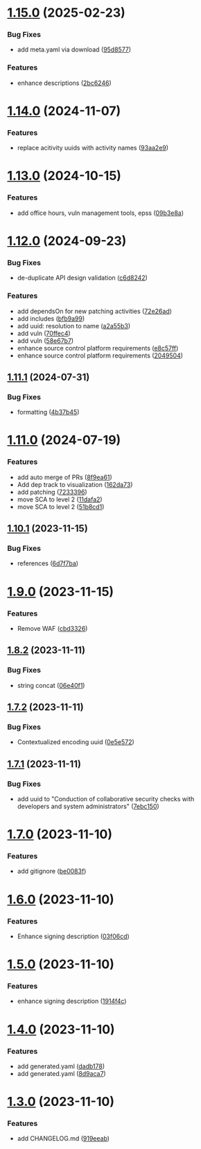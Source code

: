 # [1.15.0](https://github.com/devsecopsmaturitymodel/DevSecOps-MaturityModel-data/compare/v1.14.3...v1.15.0) (2025-02-23)


### Bug Fixes

* add meta.yaml via download ([95d8577](https://github.com/devsecopsmaturitymodel/DevSecOps-MaturityModel-data/commit/95d8577b248fb7d56c1e49b7adbd49280255dd14))


### Features

* enhance descriptions ([2bc6246](https://github.com/devsecopsmaturitymodel/DevSecOps-MaturityModel-data/commit/2bc6246e0adb2db2ceb05ac8d975ac3be2418aeb))

# [1.14.0](https://github.com/devsecopsmaturitymodel/DevSecOps-MaturityModel-data/compare/v1.13.0...v1.14.0) (2024-11-07)


### Features

* replace acitivity uuids with activity names ([93aa2e9](https://github.com/devsecopsmaturitymodel/DevSecOps-MaturityModel-data/commit/93aa2e91f732f03d54c273e9bbd53a6e4a8a977b))

# [1.13.0](https://github.com/devsecopsmaturitymodel/DevSecOps-MaturityModel-data/compare/v1.12.0...v1.13.0) (2024-10-15)


### Features

* add office hours, vuln management tools, epss ([09b3e8a](https://github.com/devsecopsmaturitymodel/DevSecOps-MaturityModel-data/commit/09b3e8a69936aec7b10dbdb293cbe41fc864edfe))

# [1.12.0](https://github.com/devsecopsmaturitymodel/DevSecOps-MaturityModel-data/compare/v1.11.1...v1.12.0) (2024-09-23)


### Bug Fixes

* de-duplicate API design validation ([c6d8242](https://github.com/devsecopsmaturitymodel/DevSecOps-MaturityModel-data/commit/c6d82427ddc272f27afc5d7eee36d91e96face14))


### Features

* add dependsOn for new patching activities ([72e26ad](https://github.com/devsecopsmaturitymodel/DevSecOps-MaturityModel-data/commit/72e26ad825e4a8458e39e5e93814ebf3bcb9aa71))
* add includes ([bfb9a99](https://github.com/devsecopsmaturitymodel/DevSecOps-MaturityModel-data/commit/bfb9a993e85cd6c88f79ca314c3cf34e03c1d7be))
* add uuid: resolution to name ([a2a55b3](https://github.com/devsecopsmaturitymodel/DevSecOps-MaturityModel-data/commit/a2a55b363e2c50ef7af9eaca814ef9137f61835d))
* add vuln ([70ffec4](https://github.com/devsecopsmaturitymodel/DevSecOps-MaturityModel-data/commit/70ffec4ddb3ddb2112190b5ca30f97e80eef2d64))
* add vuln ([58e67b7](https://github.com/devsecopsmaturitymodel/DevSecOps-MaturityModel-data/commit/58e67b76c7f4457aac333900bf2430e487a72f2d))
* enhance source control platform requirements ([e8c57ff](https://github.com/devsecopsmaturitymodel/DevSecOps-MaturityModel-data/commit/e8c57ffb898839c26927d0fc827623935e48c82a))
* enhance source control platform requirements ([2049504](https://github.com/devsecopsmaturitymodel/DevSecOps-MaturityModel-data/commit/2049504bfab5d284ecba144814260cad10864e60))

## [1.11.1](https://github.com/devsecopsmaturitymodel/DevSecOps-MaturityModel-data/compare/v1.11.0...v1.11.1) (2024-07-31)


### Bug Fixes

* formatting ([4b37b45](https://github.com/devsecopsmaturitymodel/DevSecOps-MaturityModel-data/commit/4b37b45c9a5f40c2f739f0e8509b7d07fe736224))

# [1.11.0](https://github.com/devsecopsmaturitymodel/DevSecOps-MaturityModel-data/compare/v1.10.1...v1.11.0) (2024-07-19)


### Features

* add auto merge of PRs ([8f9ea61](https://github.com/devsecopsmaturitymodel/DevSecOps-MaturityModel-data/commit/8f9ea61b80c2dab6aea733e35da0ad665618ff44))
* Add dep track to visualization ([162da73](https://github.com/devsecopsmaturitymodel/DevSecOps-MaturityModel-data/commit/162da7338f4e1ad690637122516fd1873147a9e0))
* add patching ([7233396](https://github.com/devsecopsmaturitymodel/DevSecOps-MaturityModel-data/commit/7233396cfc8e8a72cc75f53bbe9067101178fdd2))
* move SCA to level 2 ([11dafa2](https://github.com/devsecopsmaturitymodel/DevSecOps-MaturityModel-data/commit/11dafa271acff38c9c8ae2cca7c3a72022e9df7a))
* move SCA to level 2 ([51b8cd1](https://github.com/devsecopsmaturitymodel/DevSecOps-MaturityModel-data/commit/51b8cd13daec712acee77ec3710557da95453dda))

## [1.10.1](https://github.com/devsecopsmaturitymodel/DevSecOps-MaturityModel-data/compare/v1.10.0...v1.10.1) (2023-11-15)


### Bug Fixes

* references ([6d7f7ba](https://github.com/devsecopsmaturitymodel/DevSecOps-MaturityModel-data/commit/6d7f7ba57413a0b484e83b07bcd54b07d66c10d0))

# [1.9.0](https://github.com/devsecopsmaturitymodel/DevSecOps-MaturityModel-data/compare/v1.8.2...v1.9.0) (2023-11-15)


### Features

* Remove WAF ([cbd3326](https://github.com/devsecopsmaturitymodel/DevSecOps-MaturityModel-data/commit/cbd3326fa4d1c783e953669f5ddcdfead618f38f))

## [1.8.2](https://github.com/devsecopsmaturitymodel/DevSecOps-MaturityModel-data/compare/v1.8.1...v1.8.2) (2023-11-11)


### Bug Fixes

* string concat ([06e40f1](https://github.com/devsecopsmaturitymodel/DevSecOps-MaturityModel-data/commit/06e40f1a5357c4bcb66c1d5976923a1d9b5afc82))

## [1.7.2](https://github.com/devsecopsmaturitymodel/DevSecOps-MaturityModel-data/compare/v1.7.1...v1.7.2) (2023-11-11)


### Bug Fixes

* Contextualized encoding uuid ([0e5e572](https://github.com/devsecopsmaturitymodel/DevSecOps-MaturityModel-data/commit/0e5e572fc2365d8c4574f3262bf09d6659b4b46d))

## [1.7.1](https://github.com/devsecopsmaturitymodel/DevSecOps-MaturityModel-data/compare/v1.7.0...v1.7.1) (2023-11-11)


### Bug Fixes

* add uuid to "Conduction of collaborative security checks with developers and system administrators" ([7ebc150](https://github.com/devsecopsmaturitymodel/DevSecOps-MaturityModel-data/commit/7ebc150cb3fa9df2ac49e5b20a608ecdc2a2b98c))

# [1.7.0](https://github.com/devsecopsmaturitymodel/DevSecOps-MaturityModel-data/compare/v1.6.0...v1.7.0) (2023-11-10)


### Features

* add gitignore ([be0083f](https://github.com/devsecopsmaturitymodel/DevSecOps-MaturityModel-data/commit/be0083f406b8f161a2f7e810f38205d7b8423c04))

# [1.6.0](https://github.com/devsecopsmaturitymodel/DevSecOps-MaturityModel-data/compare/v1.5.0...v1.6.0) (2023-11-10)


### Features

* Enhance signing description ([03f06cd](https://github.com/devsecopsmaturitymodel/DevSecOps-MaturityModel-data/commit/03f06cd3f644f3603c52fbf7b34fefbf77825726))

# [1.5.0](https://github.com/devsecopsmaturitymodel/DevSecOps-MaturityModel-data/compare/v1.4.0...v1.5.0) (2023-11-10)


### Features

* enhance signing description ([1914f4c](https://github.com/devsecopsmaturitymodel/DevSecOps-MaturityModel-data/commit/1914f4c831ea98c87dbb396fc91bbaf479de58e7))

# [1.4.0](https://github.com/devsecopsmaturitymodel/DevSecOps-MaturityModel-data/compare/v1.3.0...v1.4.0) (2023-11-10)


### Features

* add generated.yaml ([dadb178](https://github.com/devsecopsmaturitymodel/DevSecOps-MaturityModel-data/commit/dadb1783e7de9e8496dfbb9586e0eb71d997daa7))
* add generated.yaml ([8d9aca7](https://github.com/devsecopsmaturitymodel/DevSecOps-MaturityModel-data/commit/8d9aca75935da33c4205b342f84cfb8eeeaadc57))

# [1.3.0](https://github.com/devsecopsmaturitymodel/DevSecOps-MaturityModel-data/compare/v1.2.0...v1.3.0) (2023-11-10)


### Features

* add CHANGELOG.md ([919eeab](https://github.com/devsecopsmaturitymodel/DevSecOps-MaturityModel-data/commit/919eeab72be37445c4f7e69a2e37f4761c0ba983))
